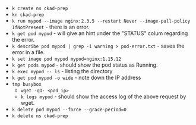 - `k create ns ckad-prep`
- `kn ckad-prep`
- `k run mypod --image nginx:2.3.5 --restart Never --image-pull-policy IfNotPresent` - there is an error.
- `k get pod mypod` - will give an hint under the "STATUS" colum regarding the error.
- `k describe pod mypod | grep -i warning > pod-error.txt` - saves the error in a file.
- `k set image pod mypod mypod=nginx:1.15.12`
- `k get pods mypod` - should show the pod status as Running.
- `k exec mypod -- ls` - listing the directory
- `k get pod mypod -o wide` - note down the IP address
- `tmp busybox`
   * `wget -qO- <pod_ip>`
   - `k logs mypod` - should show the access log of the above request by wget.
- `k delete pod mypod --force --grace-period=0` 
- `k delete ns ckad-prep`   